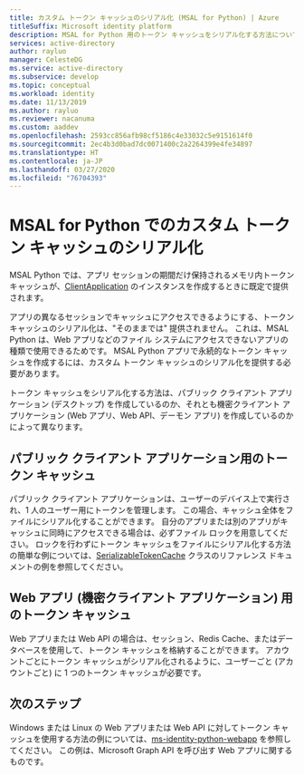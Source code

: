 ```yaml
---
title: カスタム トークン キャッシュのシリアル化 (MSAL for Python) | Azure
titleSuffix: Microsoft identity platform
description: MSAL for Python 用のトークン キャッシュをシリアル化する方法について説明します
services: active-directory
author: rayluo
manager: CelesteDG
ms.service: active-directory
ms.subservice: develop
ms.topic: conceptual
ms.workload: identity
ms.date: 11/13/2019
ms.author: rayluo
ms.reviewer: nacanuma
ms.custom: aaddev
ms.openlocfilehash: 2593cc856afb98cf5186c4e33032c5e9151614f0
ms.sourcegitcommit: 2ec4b3d0bad7dc0071400c2a2264399e4fe34897
ms.translationtype: HT
ms.contentlocale: ja-JP
ms.lasthandoff: 03/27/2020
ms.locfileid: "76704393"
---
```

# <a name="custom-token-cache-serialization-in-msal-for-python"></a>MSAL for Python でのカスタム トークン キャッシュのシリアル化

MSAL Python では、アプリ セッションの期間だけ保持されるメモリ内トークン キャッシュが、[ClientApplication](https://msal-python.readthedocs.io/en/latest/#confidentialclientapplication) のインスタンスを作成するときに既定で提供されます。

アプリの異なるセッションでキャッシュにアクセスできるようにする、トークン キャッシュのシリアル化は、"そのままでは" 提供されません。 これは、MSAL Python は、Web アプリなどのファイル システムにアクセスできないアプリの種類で使用できるためです。 MSAL Python アプリで永続的なトークン キャッシュを作成するには、カスタム トークン キャッシュのシリアル化を提供する必要があります。

トークン キャッシュをシリアル化する方法は、パブリック クライアント アプリケーション (デスクトップ) を作成しているのか、それとも機密クライアント アプリケーション (Web アプリ、Web API、デーモン アプリ) を作成しているのかによって異なります。

## <a name="token-cache-for-a-public-client-application"></a>パブリック クライアント アプリケーション用のトークン キャッシュ

パブリック クライアント アプリケーションは、ユーザーのデバイス上で実行され、1 人のユーザー用にトークンを管理します。 この場合、キャッシュ全体をファイルにシリアル化することができます。 自分のアプリまたは別のアプリがキャッシュに同時にアクセスできる場合は、必ずファイル ロックを用意してください。 ロックを行わずにトークン キャッシュをファイルにシリアル化する方法の簡単な例については、[SerializableTokenCache](https://msal-python.readthedocs.io/en/latest/#msal.SerializableTokenCache) クラスのリファレンス ドキュメントの例を参照してください。

## <a name="token-cache-for-a-web-app-confidential-client-application"></a>Web アプリ (機密クライアント アプリケーション) 用のトークン キャッシュ

Web アプリまたは Web API の場合は、セッション、Redis Cache、またはデータベースを使用して、トークン キャッシュを格納することができます。 アカウントごとにトークン キャッシュがシリアル化されるように、ユーザーごと (アカウントごと) に 1 つのトークン キャッシュが必要です。

## <a name="next-steps"></a>次のステップ

Windows または Linux の Web アプリまたは Web API に対してトークン キャッシュを使用する方法の例については、[ms-identity-python-webapp](https://github.com/Azure-Samples/ms-identity-python-webapp/blob/master/app.py#L64-L72) を参照してください。 この例は、Microsoft Graph API を呼び出す Web アプリに関するものです。
